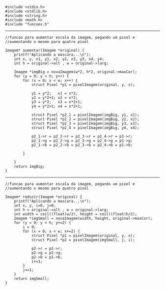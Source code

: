 ```
#include <stdio.h>
#include <stdlib.h>
#include <string.h>
#include <math.h>
#include "funcoes.h"  
```
--------------------------------------------------------------------------------
    //funcao para aumentar escala da imagem, pegando um pixel e
    //aumentando o mesmo para quatro pixel  
```
Imagem* aumentar(Imagem *original) {
    printf("Aplicando a mascara...\n");
    int x, y, x1, y1, x2, y2, x3, y3, x4, y4;
    int h = original->alt , w = original->larg;

    Imagem *imgBig = novaImagem(w*2, h*2, original->maxCor);
    for (y = 0; y < h; y++) {
        for (x = 0; x < w; x++) {
            struct Pixel *p1 = pixelImagem(original, y, x);

            y1 = y*2;   x1 = x*2;
            y2 = y*2+1; x2 = x*2;
            y3 = y*2;   x3 = x*2+1;
            y4 = y*2+1; x4 = x*2+1;

            struct Pixel *p2_1 = pixelImagem(imgBig, y1, x1);
            struct Pixel *p2_2 = pixelImagem(imgBig, y2, x2);
            struct Pixel *p2_3 = pixelImagem(imgBig, y3, x3);
            struct Pixel *p2_4 = pixelImagem(imgBig, y4, x4);

            p2_1->r = p2_2->r = p2_3->r = p2_4->r = p1->r;
            p2_1->g = p2_2->g = p2_3->g = p2_4->g = p1->g;
            p2_1->b = p2_2->b = p2_3->b = p2_4->b = p1->b;  

        }

    }
    return imgBig;
}
```
--------------------------------------------------------------------------------
    //funcao para aumentar escala da imagem, pegando um pixel e
    //aumentando o mesmo para quatro pixel  
```
Imagem* reduzir(Imagem *original) {
    printf("Aplicando a mascara...\n");
    int x, y, i=0, j=0;
    int h = original->alt , w = original->larg;
    int width = ceil((float)w/2), height = ceil((float)h/2);
    Imagem *imgSmall = novaImagem(width, height, original->maxCor);
    for (y = 0; y < h; y+=2) {
        i = 0;
        for (x = 0; x < w; x+=2) {
            struct Pixel *p1 = pixelImagem(original, y, x);
            struct Pixel *p2 = pixelImagem(imgSmall, j, i);

            p2->r = p1->r;
            p2->g = p1->g;
            p2->b = p1->b;  
            i+=1;
        }
        j+=1;
    }
    return imgSmall;
}
```
